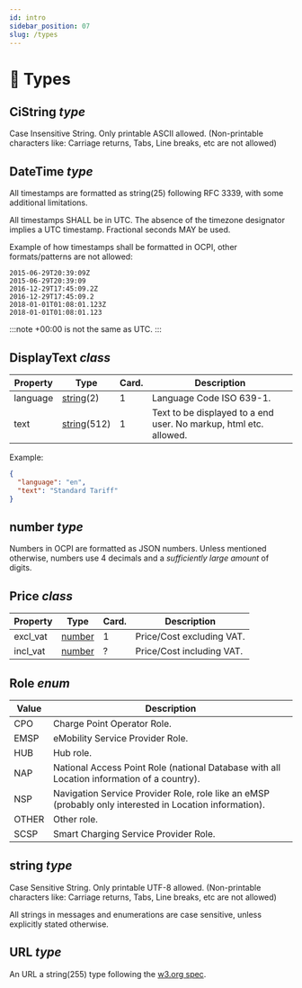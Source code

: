 ```yaml
---
id: intro
sidebar_position: 07
slug: /types
---
```

# 🔧 Types

## CiString *type*

Case Insensitive String. Only printable ASCII allowed. (Non-printable characters like: Carriage returns, Tabs, Line
breaks, etc are not allowed)

## DateTime *type*

All timestamps are formatted as string(25) following RFC 3339, with some additional limitations.

All timestamps SHALL be in UTC. The absence of the timezone designator implies a UTC timestamp. Fractional seconds MAY
be used.

Example of how timestamps shall be formatted in OCPI, other formats/patterns are not allowed:

```text
2015-06-29T20:39:09Z
2015-06-29T20:39:09
2016-12-29T17:45:09.2Z
2016-12-29T17:45:09.2
2018-01-01T01:08:01.123Z
2018-01-01T01:08:01.123
```

:::note
+00:00 is not the same as UTC.
:::

## DisplayText *class*

| Property | Type                             | Card. | Description                                                       |
|----------|----------------------------------|-------|-------------------------------------------------------------------|
| language | [string](/docs#string-type)(2)   | 1     | Language Code ISO 639-1.                                          |
| text     | [string](/docs#string-type)(512) | 1     | Text to be displayed to a end user. No markup, html etc. allowed. |

Example:

```json
{
  "language": "en",
  "text": "Standard Tariff"
}
```

## number *type*

Numbers in OCPI are formatted as JSON numbers. Unless mentioned otherwise, numbers use 4 decimals and a *sufficiently
large amount* of digits.

## Price *class*

| Property | Type                        | Card. | Description               |
|----------|-----------------------------|-------|---------------------------|
| excl_vat | [number](/docs#number-type) | 1     | Price/Cost excluding VAT. |
| incl_vat | [number](/docs#number-type) | ?     | Price/Cost including VAT. |

## Role *enum*

| Value | Description                                                                                             |
|-------|---------------------------------------------------------------------------------------------------------|
| CPO   | Charge Point Operator Role.                                                                             |
| EMSP  | eMobility Service Provider Role.                                                                        |
| HUB   | Hub role.                                                                                               |
| NAP   | National Access Point Role (national Database with all Location information of a country).              |
| NSP   | Navigation Service Provider Role, role like an eMSP (probably only interested in Location information). |
| OTHER | Other role.                                                                                             |
| SCSP  | Smart Charging Service Provider Role.                                                                   |

## string *type*

Case Sensitive String. Only printable UTF-8 allowed. (Non-printable characters like: Carriage returns, Tabs, Line
breaks, etc are not allowed)

All strings in messages and enumerations are case sensitive, unless explicitly stated otherwise.

## URL *type*

An URL a string(255) type following the [w3.org spec](http://www.w3.org/Addressing/URL/uri-spec.html).
